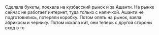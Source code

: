 Сделала букеты, поехала на кузбасский рынок и за Ашанти. На рынке сейчас не работает интернет, туда только с наличкой. Ашанти не подготовились, потеряли коробку. Потом опять на рынок, взяла абрикосы и чернику. Потом искала кит, они теперь с другой стороны вход в то 
